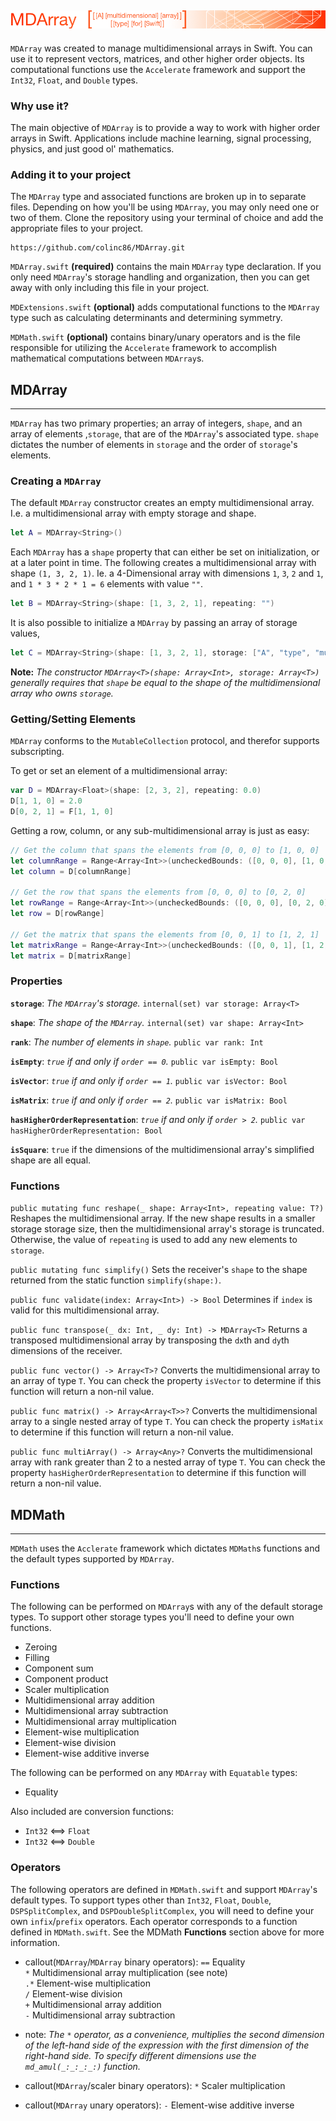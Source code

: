 ![MDArray](https://github.com/colinc86/MDArray/blob/master/Web%20Assets/Title.png?raw=true)
-------------------------------------------

`MDArray` was created to manage multidimensional arrays in Swift. You can use it to represent vectors, matrices, and other higher order objects. Its computational functions use the `Accelerate` framework and support the `Int32`, `Float`, and `Double` types.

### Why use it?
The main objective of `MDArray` is to provide a way to work with higher order arrays in Swift. Applications include machine learning, signal processing, physics, and just good ol' mathematics.

### Adding it to your project
The `MDArray` type and associated functions are broken up in to separate files. Depending on how you'll be using `MDArray`, you may only need one or two of them. Clone the repository using your terminal of choice and add the appropriate files to your project.
```
https://github.com/colinc86/MDArray.git
```

`MDArray.swift` **(required)** contains the main `MDArray` type declaration. If you only need `MDArray`'s storage handling and organization, then you can get away with only including this file in your project.

`MDExtensions.swift` **(optional)** adds computational functions to the `MDArray` type such as calculating determinants and determining symmetry.

`MDMath.swift` **(optional)** contains binary/unary operators and is the file responsible for utilizing the `Accelerate` framework to accomplish mathematical computations between `MDArray`s.

## MDArray
----------
`MDArray` has two primary properties; an array of integers, `shape`, and an array of elements ,`storage`, that are of the `MDArray`'s associated type. `shape` dictates the number of elements in `storage` and the order of `storage`'s elements.
### Creating a `MDArray`
The default `MDArray` constructor creates an empty multidimensional array. I.e. a multidimensional array with empty storage and shape.
```swift
let A = MDArray<String>()
```
Each `MDArray` has a `shape` property that can either be set on initialization, or at a later point in time. The following creates a multidimensional array with shape `(1, 3, 2, 1)`. Ie. a 4-Dimensional array with dimensions `1`, `3`, `2` and `1`, and `1 * 3 * 2 * 1 = 6` elements with value `""`.
```swift
let B = MDArray<String>(shape: [1, 3, 2, 1], repeating: "")
```
It is also possible to initialize a `MDArray` by passing an array of storage values,
```swift
let C = MDArray<String>(shape: [1, 3, 2, 1], storage: ["A", "type", "multidimensional", "for", "array", "Swift"])
```
**Note:** *The constructor `MDArray<T>(shape: Array<Int>, storage: Array<T>)` generally requires that `shape` be equal to the shape of the multidimensional array who owns `storage`.*

### Getting/Setting Elements

`MDArray` conforms to the `MutableCollection` protocol, and therefor supports subscripting.

To get or set an element of a multidimensional array:
```swift
var D = MDArray<Float>(shape: [2, 3, 2], repeating: 0.0)
D[1, 1, 0] = 2.0
D[0, 2, 1] = F[1, 1, 0]
```

Getting a row, column, or any sub-multidimensional array is just as easy:
```swift
// Get the column that spans the elements from [0, 0, 0] to [1, 0, 0]
let columnRange = Range<Array<Int>>(uncheckedBounds: ([0, 0, 0], [1, 0, 0]))
let column = D[columnRange]

// Get the row that spans the elements from [0, 0, 0] to [0, 2, 0]
let rowRange = Range<Array<Int>>(uncheckedBounds: ([0, 0, 0], [0, 2, 0]))
let row = D[rowRange]

// Get the matrix that spans the elements from [0, 0, 1] to [1, 2, 1]
let matrixRange = Range<Array<Int>>(uncheckedBounds: ([0, 0, 1], [1, 2, 1]))
let matrix = D[matrixRange]
```

### Properties
**`storage`**: *The `MDArray`'s storage.*
`internal(set) var storage: Array<T>`

**`shape`**: *The shape of the `MDArray`.*
`internal(set) var shape: Array<Int>`

**`rank`**: *The number of elements in `shape`.*
`public var rank: Int`

**`isEmpty`**: *`true` if and only if `order == 0`.*
`public var isEmpty: Bool`

**`isVector`**: *`true` if and only if `order == 1`.*
`public var isVector: Bool`

**`isMatrix`**: *`true` if and only if `order == 2`.*
`public var isMatrix: Bool`

**`hasHigherOrderRepresentation`**: *`true` if and only if `order > 2`.*
`public var hasHigherOrderRepresentation: Bool`

**`isSquare`**: `true` if the dimensions of the multidimensional array's simplified shape are all equal.

### Functions
`public mutating func reshape(_ shape: Array<Int>, repeating value: T?)`
Reshapes the multidimensional array. If the new shape results in a smaller storage storage size, then the multidimensional array's storage is truncated. Otherwise, the value of `repeating` is used to add any new elements to `storage`.

`public mutating func simplify()`
Sets the receiver's `shape` to the shape returned from the static function `simplify(shape:)`.

`public func validate(index: Array<Int>) -> Bool`
Determines if `index` is valid for this multidimensional array.

`public func transpose(_ dx: Int, _ dy: Int) -> MDArray<T>`
Returns a transposed multidimensional array by transposing the `dx`th and `dy`th dimensions of the receiver.

`public func vector() -> Array<T>?`
Converts the multidimensional array to an array of type `T`. You can check the property `isVector` to determine if this function will return a non-nil value.

`public func matrix() -> Array<Array<T>>?`
Converts the multidimensional array to a single nested array of type `T`. You can check the property `isMatix` to determine if this function will return a non-nil value.

`public func multiArray() -> Array<Any>?`
Converts the multidimensional array with rank greater than 2 to a nested array of type `T`. You can check the property `hasHigherOrderRepresentation` to determine if this function will return a non-nil value.


## MDMath
---------

`MDMath` uses the `Acclerate` framework which dictates `MDMath`s functions and the default types supported by `MDArray`.

### Functions

The following can be performed on `MDArray`s with any of the default storage types. To support other storage types you'll need to define your own functions.
- Zeroing
- Filling
- Component sum
- Component product
- Scaler multiplication
- Multidimensional array addition
- Multidimensional array subtraction
- Multidimensional array multiplication
- Element-wise multiplication
- Element-wise division
- Element-wise additive inverse

The following can be performed on any `MDArray` with `Equatable` types:
- Equality

Also included are conversion functions:
- `Int32` <==> `Float`
- `Int32` <==> `Double`



### Operators

The following operators are defined in `MDMath.swift` and support `MDArray`'s default types. To support types other than `Int32`, `Float`, `Double`, `DSPSplitComplex`, and `DSPDoubleSplitComplex`, you will need to define your own `infix`/`prefix` operators. Each operator corresponds to a function defined in `MDMath.swift`. See the MDMath **Functions** section above for more information.

- callout(`MDArray`/`MDArray` binary operators):
`==`    Equality\
`*`     Multidimensional array multiplication (see note)\
`.*`    Element-wise multiplication\
`/`     Element-wise division\
`+`     Multidimensional array addition\
`-`     Multidimensional array subtraction


- note:
*The `*` operator, as a convenience, multiplies the second dimension of the left-hand side of the expression with the first dimension of the right-hand side. To specify different dimensions use the `md_amul(_:_:_:_:)` function.*


- callout(`MDArray`/scaler binary operators):
`*`     Scaler multiplication


- callout(`MDArray` unary operators):
`-`    Element-wise additive inverse
